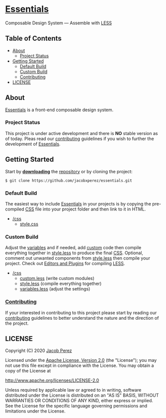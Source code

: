 # [Essentials](https://jacobxperez.github.io/essentials/)

Composable Design System — Assemble with [LESS](http://lesscss.org/)

## Table of Contents

* [About](#about)
    * [Project Status](#project-status)
* [Getting Started](#getting-started)
    * [Default Build](#default-build)
    * [Custom Build](#custom-build)
    * [Contributing](#contributing)
* [LICENSE](#license)

## About

[Essentials](https://jacobxperez.github.io/essentials/) is a front-end composable design system.

### Project Status

This project is under active development and there is **NO** stable version as of today. Pleas read our [contributing](https://github.com/jacobxperez/essentials/blob/master/CONTRIBUTING.md) guidelines if you wish to further the development of [Essentials](https://jacobxperez.github.io/essentials/).

## Getting Started

Start by **[downloading](https://github.com/jacobxperez/essentials/archive/master.zip)** the [repository](https://github.com/jacobxperez/essentials) or by cloning the project:

    $ git clone https://github.com/jacobxperez/essentials.git

### Default Build

The easiest way to include [Essentials](https://jacobxperez.github.io/essentials/) in your projects is by copying the pre-compiled [CSS](https://github.com/jacobxperez/essentials/blob/master/css/style.css) file into your project folder and then link to it in HTML.

* [/css](https://github.com/jacobxperez/essentials/tree/master/css)
    * [style.css](https://github.com/jacobxperez/essentials/blob/master/css/style.css)

### Custom Build

Adjust the [variables](https://github.com/jacobxperez/essentials/blob/master/css/variables.less) and if needed, add [custom](https://github.com/jacobxperez/essentials/blob/master/css/custom.less) code then compile everything together in [style.less](https://github.com/jacobxperez/essentials/blob/master/css/style.less) to produce the final [CSS](https://github.com/jacobxperez/essentials/blob/master/css/style.css). Optional, comment out unwanted components from [style.less](https://github.com/jacobxperez/essentials/blob/master/css/style.less) then compile your project. Check out [Editors and Plugins](http://lesscss.org/tools/#editors-and-plugins) for compiling [LESS](http://lesscss.org/).

* [/css](https://github.com/jacobxperez/essentials/tree/master/css)
    * [custom.less](https://github.com/jacobxperez/essentials/blob/master/css/custom.less) (write custom modules)
    * [style.less](https://github.com/jacobxperez/essentials/blob/master/css/style.less) (compile everything together)
    * [variables.less](https://github.com/jacobxperez/essentials/blob/master/css/variables.less) (adjust the settings)

### [Contributing](https://github.com/jacobxperez/essentials/blob/master/CONTRIBUTING.md)

If your interested in contributing to this project please start by reading our [contributing](https://github.com/jacobxperez/essentials/blob/master/CONTRIBUTING.md) guidelines to better understand the nature and the direction of the project.

## LICENSE

Copyright (C) 2020 [Jacob Perez](https://github.com/jacobxperez)

Licensed under the [Apache License, Version 2.0](http://www.apache.org/licenses/LICENSE-2.0) (the "License");
you may not use this file except in compliance with the License.
You may obtain a copy of the License at

http://www.apache.org/licenses/LICENSE-2.0

Unless required by applicable law or agreed to in writing, software
distributed under the License is distributed on an "AS IS" BASIS,
WITHOUT WARRANTIES OR CONDITIONS OF ANY KIND, either express or implied.
See the License for the specific language governing permissions and
limitations under the License.
